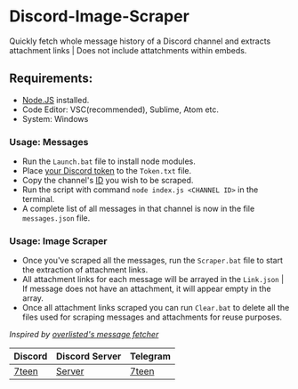# Discord-Image-Scraper
Quickly fetch whole message history of a Discord channel and extracts attachment links | Does not include attatchments within embeds.

## Requirements:
- [Node.JS](https://nodejs.org/en/) installed.
- Code Editor: VSC(recommended), Sublime, Atom etc.
- System: Windows

### Usage: Messages
- Run the `Launch.bat` file to install node modules.
- Place [your Discord token](https://discordhelp.net/discord-token) to the `Token.txt` file.
- Copy the channel's [ID](https://support.discord.com/hc/en-us/articles/206346498-Where-can-I-find-my-User-Server-Message-ID) you wish to be scraped.
- Run the script with command `node index.js <CHANNEL ID>` in the terminal.
- A complete list of all messages in that channel is now in the file `messages.json` file.

### Usage: Image Scraper
- Once you've scraped all the messages, run the `Scraper.bat` file to start the extraction of attachment links.
- All attachment links for each message will be arrayed in the `Link.json` | If message does not have an attachment, it will appear empty in the array.
- Once all attachment links scraped you can run `Clear.bat` to delete all the files used for scraping messages and attachments for reuse purposes.

*Inspired by [overlisted's message fetcher](https://github.com/overlisted/discord-messages-fetch)*

| Discord | Discord Server | Telegram |
| ------------- | ------------- | ------------- | 
| [7teen](https://discord.com/users/709827684888215582) | [Server](https://discord.gg/section) | [7teen](https://t.me/clairvoyant7teen) |
